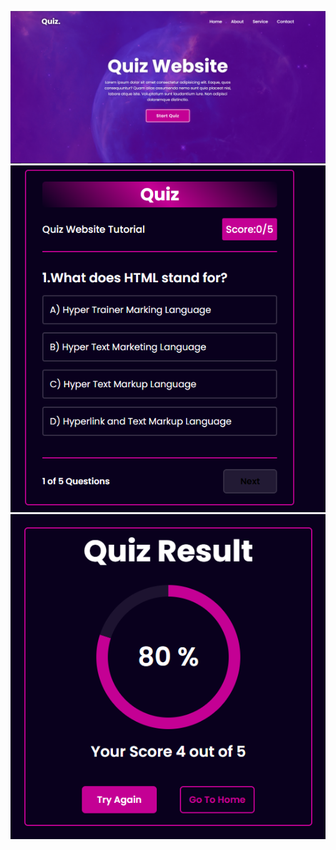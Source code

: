 ![image](https://github.com/BlenB-dev/Quiz-Website-Using-HTML-CSS-And-Javascript/blob/main/Screenshot%202025-03-17%20173053.png?raw=true)
![image](https://github.com/BlenB-dev/Quiz-Website-Using-HTML-CSS-And-Javascript/blob/main/Screenshot%202025-03-17%20173146.png?raw=true)
![image](https://github.com/BlenB-dev/Quiz-Website-Using-HTML-CSS-And-Javascript/blob/main/Screenshot%202025-03-17%20173220.png?raw=true)
